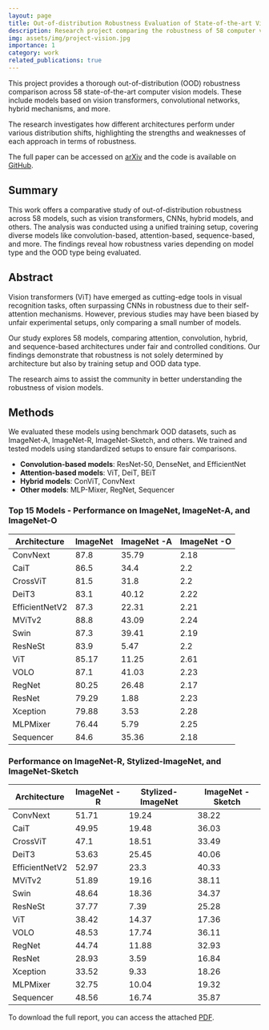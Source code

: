```yaml
---
layout: page
title: Out-of-distribution Robustness Evaluation of State-of-the-art Vision Models
description: Research project comparing the robustness of 58 computer vision models
img: assets/img/project-vision.jpg
importance: 1
category: work
related_publications: true
---
```


This project provides a thorough out-of-distribution (OOD) robustness comparison across 58 state-of-the-art computer vision models. These include models based on vision transformers, convolutional networks, hybrid mechanisms, and more. 

The research investigates how different architectures perform under various distribution shifts, highlighting the strengths and weaknesses of each approach in terms of robustness.

The full paper can be accessed on [arXiv](https://doi.org/10.48550/arXiv.2301.10750) and the code is available on [GitHub](https://github.com/salman-lui/vision_course_project).

## Summary
This work offers a comparative study of out-of-distribution robustness across 58 models, such as vision transformers, CNNs, hybrid models, and others. The analysis was conducted using a unified training setup, covering diverse models like convolution-based, attention-based, sequence-based, and more. The findings reveal how robustness varies depending on model type and the OOD type being evaluated.

## Abstract
Vision transformers (ViT) have emerged as cutting-edge tools in visual recognition tasks, often surpassing CNNs in robustness due to their self-attention mechanisms. However, previous studies may have been biased by unfair experimental setups, only comparing a small number of models.

Our study explores 58 models, comparing attention, convolution, hybrid, and sequence-based architectures under fair and controlled conditions. Our findings demonstrate that robustness is not solely determined by architecture but also by training setup and OOD data type.

The research aims to assist the community in better understanding the robustness of vision models.

## Methods
We evaluated these models using benchmark OOD datasets, such as ImageNet-A, ImageNet-R, ImageNet-Sketch, and others. We trained and tested models using standardized setups to ensure fair comparisons.

- **Convolution-based models**: ResNet-50, DenseNet, and EfficientNet
- **Attention-based models**: ViT, DeiT, BEiT
- **Hybrid models**: ConViT, ConvNext
- **Other models**: MLP-Mixer, RegNet, Sequencer

### Top 15 Models - Performance on ImageNet, ImageNet-A, and ImageNet-O

| **Architecture**    | **ImageNet** | **ImageNet -A** | **ImageNet -O** |
|---------------------|--------------|-----------------|-----------------|
| ConvNext            | 87.8         | 35.79           | 2.18            |
| CaiT                | 86.5         | 34.4            | 2.2             |
| CrossViT            | 81.5         | 31.8            | 2.2             |
| DeiT3               | 83.1         | 40.12           | 2.22            |
| EfficientNetV2      | 87.3         | 22.31           | 2.21            |
| MViTv2              | 88.8         | 43.09           | 2.24            |
| Swin                | 87.3         | 39.41           | 2.19            |
| ResNeSt             | 83.9         | 5.47            | 2.2             |
| ViT                 | 85.17        | 11.25           | 2.61            |
| VOLO                | 87.1         | 41.03           | 2.23            |
| RegNet              | 80.25        | 26.48           | 2.17            |
| ResNet              | 79.29        | 1.88            | 2.23            |
| Xception            | 79.88        | 3.53            | 2.28            |
| MLPMixer            | 76.44        | 5.79            | 2.25            |
| Sequencer           | 84.6         | 35.36           | 2.18            |

### Performance on ImageNet-R, Stylized-ImageNet, and ImageNet-Sketch

| **Architecture**    | **ImageNet -R** | **Stylized-ImageNet** | **ImageNet -Sketch** |
|---------------------|-----------------|----------------------|----------------------|
| ConvNext            | 51.71           | 19.24                | 38.22                |
| CaiT                | 49.95           | 19.48                | 36.03                |
| CrossViT            | 47.1            | 18.51                | 33.49                |
| DeiT3               | 53.63           | 25.45                | 40.06                |
| EfficientNetV2      | 52.97           | 23.3                 | 40.33                |
| MViTv2              | 51.89           | 19.16                | 38.11                |
| Swin                | 48.64           | 18.36                | 34.37                |
| ResNeSt             | 37.77           | 7.39                 | 25.28                |
| ViT                 | 38.42           | 14.37                | 17.36                |
| VOLO                | 48.53           | 17.74                | 36.11                |
| RegNet              | 44.74           | 11.88                | 32.93                |
| ResNet              | 28.93           | 3.59                 | 16.84                |
| Xception            | 33.52           | 9.33                 | 18.26                |
| MLPMixer            | 32.75           | 10.04                | 19.32                |
| Sequencer           | 48.56           | 16.74                | 35.87                |

<!-- <div class="row">
    <div class="col-sm mt-3 mt-md-0">
        {% include figure.liquid loading="eager" path="assets/img/vision-1.jpg" title="Example Model Performance" class="img-fluid rounded z-depth-1" %}
    </div>
    <div class="col-sm mt-3 mt-md-0">
        {% include figure.liquid loading="eager" path="assets/img/vision-2.jpg" title="Benchmark Comparisons" class="img-fluid rounded z-depth-1" %}
    </div>
    <div class="col-sm mt-3 mt-md-0">
        {% include figure.liquid loading="eager" path="assets/img/vision-3.jpg" title="Visual Model Performance" class="img-fluid rounded z-depth-1" %}
    </div>
</div>

<div class="caption">
    Performance comparison of various models on OOD datasets.
</div>

<div class="row justify-content-sm-center">
    <div class="col-sm-8 mt-3 mt-md-0">
        {% include figure.liquid path="assets/img/vision-summary.jpg" title="OOD Robustness Summary" class="img-fluid rounded z-depth-1" %}
    </div>
    <div class="col-sm-4 mt-3 mt-md-0">
        {% include figure.liquid path="assets/img/vision-performance.jpg" title="Performance Metrics" class="img-fluid rounded z-depth-1" %}
    </div>
</div>
<div class="caption">
    Summary of the overall robustness performance across different models.
</div> -->

To download the full report, you can access the attached [PDF](assets/reports/out-of-distribution-vision-models.pdf).